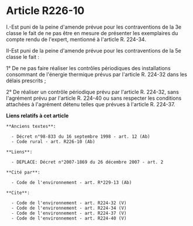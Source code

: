 # Article R226-10

I.-Est puni de la peine d'amende prévue pour les contraventions de la 3e classe le fait de ne pas être en mesure de présenter
les exemplaires du compte rendu de l'expert, mentionné à l'article R. 224-34. 

II-Est puni de la peine d'amende prévue pour les contraventions de la 5e classe le fait : 

1° De ne pas faire réaliser les contrôles périodiques des installations consommant de l'énergie thermique prévus par
l'article R. 224-32 dans les délais prescrits ; 

2° De réaliser un contrôle périodique prévu par l'article R. 224-32, sans l'agrément prévu par l'article R. 224-40 ou sans
respecter les conditions attachées à l'agrément détenu telles que prévues à l'article R. 224-37.

**Liens relatifs à cet article**

	**Anciens textes**:

	  - Décret n°98-833 du 16 septembre 1998 - art. 12 (Ab)
	  - Code rural - art. R226-10 (Ab)

	**Liens**:

	  - DEPLACE: Décret n°2007-1869 du 26 décembre 2007 - art. 2

	**Cité par**:

	  - Code de l'environnement - art. R*229-13 (Ab)

	**Cite**:

	  - Code de l'environnement - art. R224-32 (V)
	  - Code de l'environnement - art. R224-34 (V)
	  - Code de l'environnement - art. R224-37 (V)
	  - Code de l'environnement - art. R224-40 (V)
